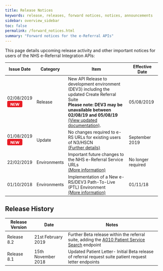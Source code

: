 ```yaml
---
title: Release Notices
keywords: release, releases, forward notices, notices, announcements
sidebar: overview_sidebar
toc: false
permalink: /forward_notices.html
summary: "Forward notices for the e-Referral APIs"
---
```


This page details upcoming release activity and other important notices for users of the NHS e-Referral Integration APIs:

| Issue Date | Category | Item | Effective Date |
| ---------- | -------- | ---- | -------------- |
| 02/08/2019<br>![NEW](images/icons/new.png) | Release  | New API Release to development environment (DEV3) including the updated Create Referral Suite<br>**Please note: DEV3 may be unavailable between 02/08/19 and 05/08/19**<br>[(View updated documentation)](develop_business_flow_bf004.html).| 05/08/2019 |
| 01/08/2019<br>![NEW](images/icons/new.png) | Update   | No changes required to e-RS URLs for existing users of N3/HSCN<br>[(Further details)](https://digital.nhs.uk/services/nhs-e-referral-service/important-future-changes-to-the-nhs-e-referral-service) | September 2019
| 22/02/2019 | Environments | Important future changes to the NHS e-Referral Service URLs<br>[(More information)](https://digital.nhs.uk/services/nhs-e-referral-service/important-future-changes-to-the-nhs-e-referral-service) | No longer required
| 01/10/2018 | Environments | Implementation of a New e-RS/DEV3 Path-To-Live (PTL) Environment<br>[(More information)](news_and_events.html#DEV3) | 01/11/18


## Release History

| Release Version | Date               | Notes |
| --------------- | ------------------ | ------- |
| Release 8.2     | 21st February 2019 | Further Beta release within the referral suite, adding the [A010 Patient Service Search](explore_endpoint_a010.html) endpoint |
| Release 8.1     | 15th November 2018 | Updated Patient Letter-  Initial Beta release of referral request suite patient request letter endpoints |
